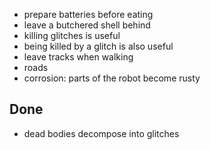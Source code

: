 - prepare batteries before eating
- leave a butchered shell behind
- killing glitches is useful
- being killed by a glitch is also useful
- leave tracks when walking
- roads
- corrosion: parts of the robot become rusty

## Done
- dead bodies decompose into glitches
